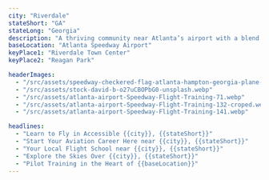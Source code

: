 ```yaml
---
city: "Riverdale"
stateShort: "GA"
stateLong: "Georgia"
description: "A thriving community near Atlanta’s airport with a blend of suburban life and city access."
baseLocation: "Atlanta Speedway Airport"
keyPlace1: "Riverdale Town Center"
keyPlace2: "Reagan Park"

headerImages:
  - "/src/assets/speedway-checkered-flag-atlanta-hampton-georgia-plane-3.webp"
  - "/src/assets/stock-david-b-o27uCBOPbG0-unsplash.webp"
  - "/src/assets/atlanta-airport-Speedway-Flight-Training-71.webp"
  - "/src/assets/atlanta-airport-Speedway-Flight-Training-132-croped.webp"
  - "/src/assets/atlanta-airport-Speedway-Flight-Training-141.webp"

headlines:
  - "Learn to Fly in Accessible {{city}}, {{stateShort}}"
  - "Start Your Aviation Career Here near {{city}}, {{stateShort}}"
  - "Your Local Flight School near {{city}}, {{stateShort}}"
  - "Explore the Skies Over {{city}}, {{stateShort}}"
  - "Pilot Training in the Heart of {{baseLocation}}"
---
```

